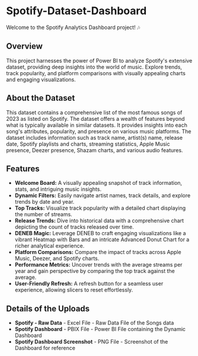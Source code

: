 # Spotify-Dataset-Dashboard

Welcome to the Spotify Analytics Dashboard project! 🎶

## Overview

This project harnesses the power of Power BI to analyze Spotify's extensive dataset, providing deep insights into the world of music. Explore trends, track popularity, and platform comparisons with visually appealing charts and engaging visualizations.

## About the Dataset

This dataset contains a comprehensive list of the most famous songs of 2023 as listed on Spotify. The dataset offers a wealth of features beyond what is typically available in similar datasets. It provides insights into each song's attributes, popularity, and presence on various music platforms. The dataset includes information such as track name, artist(s) name, release date, Spotify playlists and charts, streaming statistics, Apple Music presence, Deezer presence, Shazam charts, and various audio features.

## Features

- **Welcome Board:** A visually appealing snapshot of track information, stats, and intriguing music insights.
- **Dynamic Filters:** Easily navigate artist names, track details, and explore trends by date and year.
- **Top Tracks:** Visualize track popularity with a detailed chart displaying the number of streams.
- **Release Trends:** Dive into historical data with a comprehensive chart depicting the count of tracks released over time.
- **DENEB Magic:** Leverage DENEB to craft engaging visualizations like a vibrant Heatmap with Bars and an intricate Advanced Donut Chart for a richer analytical experience.
- **Platform Comparisons:** Compare the impact of tracks across Apple Music, Deezer, and Spotify charts.
- **Performance Metrics:** Uncover trends with the average streams per year and gain perspective by comparing the top track against the average.
- **User-Friendly Refresh:** A refresh button for a seamless user experience, allowing slicers to reset effortlessly.

## Details of the Uploads

-  **Spotify - Raw Data** - Excel File - Raw Data File of the Songs data
-  **Spotify Dashboard** - PBIX File - Power BI File containing the Dynamic Dashboard
-  **Spotify Dashboard Screenshot** - PNG File - Screenshot of the Dashboard for reference


